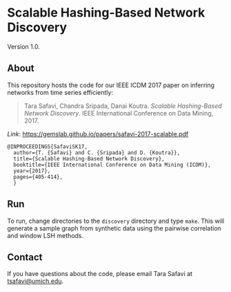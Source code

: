 # Scalable Hashing-Based Network Discovery
Version 1.0.

## About

This repository hosts the code for our IEEE ICDM 2017 paper on inferring networks from time series efficiently:
> Tara Safavi, Chandra Sripada, Danai Koutra. _Scalable Hashing-Based Network Discovery_. IEEE International Conference on Data Mining, 2017.

*Link*: https://gemslab.github.io/papers/safavi-2017-scalable.pdf

```
@INPROCEEDINGS{SafaviSK17,
  author={T. {Safavi} and C. {Sripada} and D. {Koutra}},
  title={Scalable Hashing-Based Network Discovery}, 
  booktitle={IEEE International Conference on Data Mining (ICDM)}, 
  year={2017},
  pages={405-414},
  }
```

## Run
To run, change directories to the ```discovery``` directory and type ```make```.
This will generate a sample graph from synthetic data using the pairwise correlation and window LSH methods.

## Contact
If you have questions about the code, please email Tara Safavi at tsafavi@umich.edu.


